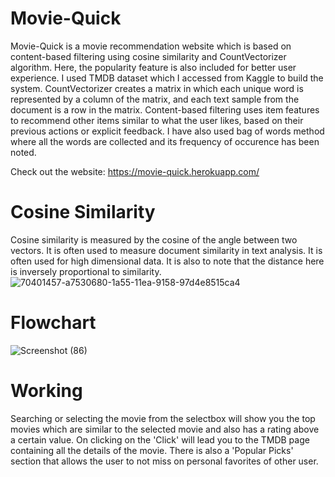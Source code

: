 # Movie-Quick
Movie-Quick is a movie recommendation website which is based on content-based filtering using cosine similarity and CountVectorizer algorithm. 
Here, the popularity feature is also included for better user experience.
I used TMDB dataset which I accessed from Kaggle to build the system. 
CountVectorizer creates a matrix in which each unique word is represented by a column of the matrix, and each text sample from the document is a row in the matrix.
Content-based filtering uses item features to recommend other items similar to what the user likes, based on their previous actions or explicit feedback.
I have also used bag of words method where all the words are collected and its frequency of occurence has been noted.

Check out the website: https://movie-quick.herokuapp.com/

# Cosine Similarity
<!-- ![70401457-a7530680-1a55-11ea-9158-97d4e8515ca4](https://user-images.githubusercontent.com/76248901/170921129-3757 -->
Cosine similarity is measured by the cosine of the angle between two vectors. It is often used to measure document similarity in text analysis. 
It is often used for high dimensional data. It is also to note that the distance here is inversely proportional to similarity.
![70401457-a7530680-1a55-11ea-9158-97d4e8515ca4](https://user-images.githubusercontent.com/76248901/170921129-3757584f-e377-4083-8ed0-552bc4fda6c3.png)

# Flowchart
![Screenshot (86)](https://user-images.githubusercontent.com/76248901/170921352-bb4dcb22-a99b-42bd-abf1-8f6027359a25.png)

# Working
Searching or selecting the movie from the selectbox will show you the top movies which are similar to the selected movie and also has a rating above a certain value.
On clicking on the 'Click' will lead you to the TMDB page containing all the details of the movie.
There is also a 'Popular Picks' section that allows the user to not miss on personal favorites of other user.
